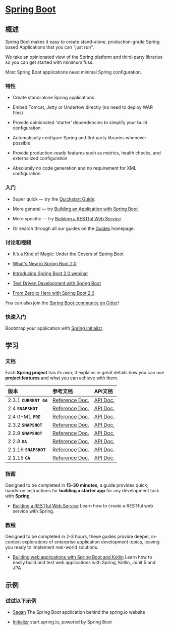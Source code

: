 # [Spring Boot](https://spring.io/projects/spring-boot)

## 概述

Spring Boot makes it easy to create stand-alone, production-grade Spring based Applications that you can "just run".

We take an opinionated view of the Spring platform and third-party libraries so you can get started with minimum fuss.

Most Spring Boot applications need minimal Spring configuration.

### 特性

+ Create stand-alone Spring applications

+ Embed Tomcat, Jetty or Undertow directly (no need to deploy WAR files)

+ Provide opinionated 'starter' dependencies to simplify your build configuration

+ Automatically configure Spring and 3rd party libraries whenever possible

+ Provide production-ready features such as metrics, health checks, and externalized configuration

+ Absolutely no code generation and no requirement for XML configuration

### 入门

+ Super quick — try the [Quickstart Guide](https://spring.io/quickstart).

+ More general — try [Building an Application with Spring Boot](https://spring.io/guides/gs/spring-boot/)

+ More specific — try [Building a RESTful Web Service](https://spring.io/guides/gs/rest-service/).

+ Or search through all our guides on the [Guides](https://spring.io/guides) homepage.

### 讨论和视频

+ [It's a Kind of Magic: Under the Covers of Spring Boot](https://content.pivotal.io/springone-platform-2017/its-a-kind-of-magic-under-the-covers-of-spring-boot-brian-clozel-st%C3%A9phane-nicoll)

+ [What's New in Spring Boot 2.0](https://content.pivotal.io/springone-platform-2017/whats-new-in-spring-boot-2-0-phillip-webb-madhura-bhave)

+ [Introducing Spring Boot 2.0 webinar](https://content.pivotal.io/webinars/mar-13-introducing-spring-boot-2-0-webinar)

+ [Test Driven Development with Spring Boot](https://content.pivotal.io/springone-platform-2017/test-driven-development-with-spring-boot-sannidhi-jalukar-madhura-bhave)

+ [From Zero to Hero with Spring Boot 2.0](https://content.pivotal.io/springone-platform-2017/from-zero-to-hero-with-spring-boot-brian-clozel)

You can also join the [Spring Boot community on Gitter](https://gitter.im/spring-projects/spring-boot)!

### 快速入门

Bootstrap your application with [Spring Initializr](https://start.spring.io/).

## 学习

### 文档

Each **Spring project** has its own; it explains in great details how you can use **project features** and what you can achieve with them.

 版本                  | 参考文档                                                                                        | API文档
:----------------------|:------------------------------------------------------------------------------------------------|:-------------------------------------------------------------------------------
2.3.1 **`CURRENT GA`** | [Reference Doc.](https://docs.spring.io/spring-boot/docs/2.3.1.RELEASE/reference/html/)         | [API Doc.](https://docs.spring.io/spring-boot/docs/2.3.1.RELEASE/api/)
2.4 **`SNAPSHOT`**     | [Reference Doc.](https://docs.spring.io/spring-boot/docs/2.4.0-SNAPSHOT/reference/html/)        | [API Doc.](https://docs.spring.io/spring-boot/docs/2.4.0-SNAPSHOT/api/)
2.4 0-M1 **`PRE`**     | [Reference Doc.](https://docs.spring.io/spring-boot/docs/2.4.0-M1/reference/html/)              | [API Doc.](https://docs.spring.io/spring-boot/docs/2.4.0-M1/api/)
2.3.2 **`SNAPSHOT`**   | [Reference Doc.](https://docs.spring.io/spring-boot/docs/2.3.2.BUILD-SNAPSHOT/reference/html/)  | [API Doc.](https://docs.spring.io/spring-boot/docs/2.3.2.BUILD-SNAPSHOT/api/)
2.2.9 **`SNAPSHOT`**   | [Reference Doc.](https://docs.spring.io/spring-boot/docs/2.2.9.BUILD-SNAPSHOT/reference/html/)  | [API Doc.](https://docs.spring.io/spring-boot/docs/2.2.9.BUILD-SNAPSHOT/api/)
2.2.8 **`GA`**         | [Reference Doc.](https://docs.spring.io/spring-boot/docs/2.2.8.RELEASE/reference/html/)         | [API Doc.](https://docs.spring.io/spring-boot/docs/2.2.8.RELEASE/api/)
2.1.16 **`SNAPSHOT`**  | [Reference Doc.](https://docs.spring.io/spring-boot/docs/2.1.16.BUILD-SNAPSHOT/reference/html/) | [API Doc.](https://docs.spring.io/spring-boot/docs/2.1.16.BUILD-SNAPSHOT/api/)
2.1.15 **`GA`**        | [Reference Doc.](https://docs.spring.io/spring-boot/docs/2.1.15.RELEASE/reference/html/)        | [API Doc.](https://docs.spring.io/spring-boot/docs/2.1.15.RELEASE/api/)

### 指南

Designed to be completed in **15-30 minutes**, a guide provides quick, hands-on instructions for **building a starter app** for any development task with **Spring**.

+ [Building a RESTful Web Service](https://spring.io/guides/gs/rest-service)
  Learn how to create a RESTful web service with Spring.

### 教程

Designed to be completed in 2-3 hours, these guides provide deeper, in-context explorations of enterprise application development topics, leaving you ready to implement real-world solutions.

+ [Building web applications with Spring Boot and Kotlin](https://spring.io/guides/tutorials/spring-boot-kotlin)
  Learn how to easily build and test web applications with Spring, Kotlin, Junit 5 and JPA

## 示例

### 试试以下示例

+ [Sagan](https://github.com/spring-io/sagan)
  The Spring Boot application behind the spring.io website

+ [Initializr](https://github.com/spring-io/initializr)
  start.spring.io, powered by Spring Boot




